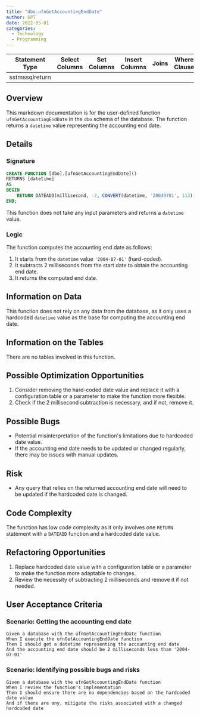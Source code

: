 ```yaml
---
title: "dbo.ufnGetAccountingEndDate"
author: GPT
date: 2022-05-01
categories:
  - Technology
  - Programming
---
```


| Statement Type | Select Columns | Set Columns | Insert Columns | Joins | Where Clause | Table Name |
|---|---|---|---|---|---|---|
| sstmssqlreturn |  |  |  |  |  |  |

## Overview

This markdown documentation is for the user-defined function `ufnGetAccountingEndDate` in the `dbo` schema of the database. The function returns a `datetime` value representing the accounting end date.

## Details

### Signature

```sql
CREATE FUNCTION [dbo].[ufnGetAccountingEndDate]()
RETURNS [datetime]
AS
BEGIN
    RETURN DATEADD(millisecond, -2, CONVERT(datetime, '20040701', 112));
END;
```
This function does not take any input parameters and returns a `datetime` value.

### Logic

The function computes the accounting end date as follows:

1. It starts from the `datetime` value `'2004-07-01'` (hard-coded).
2. It subtracts 2 milliseconds from the start date to obtain the accounting end date.
3. It returns the computed end date.

## Information on Data

This function does not rely on any data from the database, as it only uses a hardcoded `datetime` value as the base for computing the accounting end date.

## Information on the Tables

There are no tables involved in this function.

## Possible Optimization Opportunities

1. Consider removing the hard-coded date value and replace it with a configuration table or a parameter to make the function more flexible.
2. Check if the 2 millisecond subtraction is necessary, and if not, remove it.

## Possible Bugs

- Potential misinterpretation of the function's limitations due to hardcoded date value.
- If the accounting end date needs to be updated or changed regularly, there may be issues with manual updates.

## Risk

- Any query that relies on the returned accounting end date will need to be updated if the hardcoded date is changed.

## Code Complexity

The function has low code complexity as it only involves one `RETURN` statement with a `DATEADD` function and a hardcoded date value.

## Refactoring Opportunities

1. Replace hardcoded date value with a configuration table or a parameter to make the function more adaptable to changes.
2. Review the necessity of subtracting 2 milliseconds and remove it if not needed.

## User Acceptance Criteria

### Scenario: Getting the accounting end date

```Gherkin
Given a database with the ufnGetAccountingEndDate function
When I execute the ufnGetAccountingEndDate function
Then I should get a datetime representing the accounting end date
And the accounting end date should be 2 milliseconds less than '2004-07-01'
```

### Scenario: Identifying possible bugs and risks

```Gherkin
Given a database with the ufnGetAccountingEndDate function
When I review the function's implementation
Then I should ensure there are no dependencies based on the hardcoded date value
And if there are any, mitigate the risks associated with a changed hardcoded date
```

